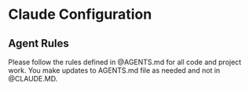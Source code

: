 # Claude Configuration

## Agent Rules

Please follow the rules defined in @AGENTS.md for all code and project work. You make updates to AGENTS.md file as needed and not in @CLAUDE.MD.
